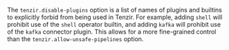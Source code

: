 The `tenzir.disable-plugins` option is a list of names of plugins and builtins
to explicitly forbid from being used in Tenzir. For example, adding `shell`
will prohibit use of the `shell` operator builtin, and adding `kafka` will
prohibit use of the `kafka` connector plugin. This allows for a more
fine-grained control than the `tenzir.allow-unsafe-pipelines` option.
